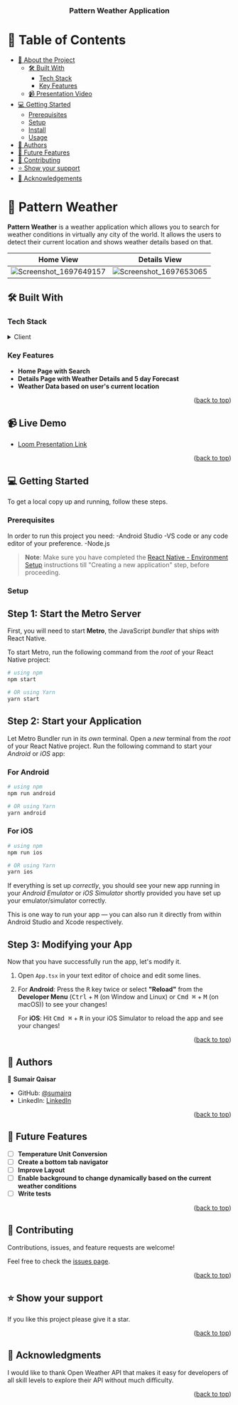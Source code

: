 <a name="readme-top"></a>



<div align="center">
  <h3><b>Pattern Weather Application</b></h3>

</div>

<!-- TABLE OF CONTENTS -->

# 📗 Table of Contents

- [📖 About the Project](#about-project)
  - [🛠 Built With](#built-with)
    - [Tech Stack](#tech-stack)
    - [Key Features](#key-features)
  - [📹 Presentation Video](#video)
- [💻 Getting Started](#getting-started)
  - [Prerequisites](#prerequisites)
  - [Setup](#setup)
  - [Install](#install)
  - [Usage](#usage)
- [👥 Authors](#authors)
- [🔭 Future Features](#future-features)
- [🤝 Contributing](#contributing)
- [⭐️ Show your support](#support)
- [🙏 Acknowledgements](#acknowledgements)

<!-- PROJECT DESCRIPTION -->

# 📖 Pattern Weather <a name="about-project"></a>

**Pattern Weather** is a weather application which allows you to search for weather conditions in virtually any city of the world. It allows the users to detect their current location and shows weather details based on that.



Home View             |  Details View
:-------------------------:|:-------------------------:
![Screenshot_1697649157](https://github.com/sumairq/Weather-Application/assets/60618877/8ee85cf5-75b2-4ffb-914f-f7f372982881)  |  ![Screenshot_1697653065](https://github.com/sumairq/Weather-Application/assets/60618877/9043a642-cbc9-451b-90c4-17d7b7efbe67)




## 🛠 Built With <a name="built-with"></a>

### Tech Stack <a name="tech-stack"></a>

<details>
  <summary>Client</summary>
  <ul>
    <li><a href="https://reactjs.org/">React Native</a></li>
  </ul>
</details>

<!-- Features -->

### Key Features <a name="key-features"></a>

- **Home Page with Search**
- **Details Page with Weather Details and 5 day Forecast**
- **Weather Data based on user's current location**

<p align="right">(<a href="#readme-top">back to top</a>)</p>

<!-- LIVE DEMO -->

## 📹 Live Demo <a name="video"></a>

- [Loom Presentation Link](https://www.loom.com/share/76db3f0ff41143078ff35f43513151c0)

<p align="right">(<a href="#readme-top">back to top</a>)</p>

<!-- GETTING STARTED -->

## 💻 Getting Started <a name="getting-started"></a>

To get a local copy up and running, follow these steps.

### Prerequisites

In order to run this project you need:
-Android Studio
-VS code or any code editor of your preference.
-Node.js

>**Note**: Make sure you have completed the [React Native - Environment Setup](https://reactnative.dev/docs/environment-setup) instructions till "Creating a new application" step, before proceeding.

### Setup

## Step 1: Start the Metro Server

First, you will need to start **Metro**, the JavaScript _bundler_ that ships _with_ React Native.

To start Metro, run the following command from the _root_ of your React Native project:

```bash
# using npm
npm start

# OR using Yarn
yarn start
```

## Step 2: Start your Application

Let Metro Bundler run in its _own_ terminal. Open a _new_ terminal from the _root_ of your React Native project. Run the following command to start your _Android_ or _iOS_ app:

### For Android

```bash
# using npm
npm run android

# OR using Yarn
yarn android
```

### For iOS

```bash
# using npm
npm run ios

# OR using Yarn
yarn ios
```

If everything is set up _correctly_, you should see your new app running in your _Android Emulator_ or _iOS Simulator_ shortly provided you have set up your emulator/simulator correctly.

This is one way to run your app — you can also run it directly from within Android Studio and Xcode respectively.

## Step 3: Modifying your App

Now that you have successfully run the app, let's modify it.

1. Open `App.tsx` in your text editor of choice and edit some lines.
2. For **Android**: Press the <kbd>R</kbd> key twice or select **"Reload"** from the **Developer Menu** (<kbd>Ctrl</kbd> + <kbd>M</kbd> (on Window and Linux) or <kbd>Cmd ⌘</kbd> + <kbd>M</kbd> (on macOS)) to see your changes!

   For **iOS**: Hit <kbd>Cmd ⌘</kbd> + <kbd>R</kbd> in your iOS Simulator to reload the app and see your changes!

<p align="right">(<a href="#readme-top">back to top</a>)</p>

<!-- AUTHORS -->

## 👥 Authors <a name="authors"></a>

👤 **Sumair Qaisar**

- GitHub: [@sumairq](https://github.com/githubhandle)
- LinkedIn: [LinkedIn](https://linkedin.com/in/sumairq)

<p align="right">(<a href="#readme-top">back to top</a>)</p>

<!-- FUTURE FEATURES -->

## 🔭 Future Features <a name="future-features"></a>

- [ ] **Temperature Unit Conversion**
- [ ] **Create a bottom tab navigator**
- [ ] **Improve Layout**
- [ ] **Enable background to change dynamically based on the current weather conditions**
- [ ] **Write tests**

<p align="right">(<a href="#readme-top">back to top</a>)</p>

<!-- CONTRIBUTING -->

## 🤝 Contributing <a name="contributing"></a>

Contributions, issues, and feature requests are welcome!

Feel free to check the [issues page](../../issues/).

<p align="right">(<a href="#readme-top">back to top</a>)</p>

<!-- SUPPORT -->

## ⭐️ Show your support <a name="support"></a>

If you like this project please give it a star.

<p align="right">(<a href="#readme-top">back to top</a>)</p>

<!-- ACKNOWLEDGEMENTS -->

## 🙏 Acknowledgments <a name="acknowledgements"></a>

I would like to thank Open Weather API that makes it easy for developers of all skill levels to explore their API without much difficulty.

<p align="right">(<a href="#readme-top">back to top</a>)</p>

